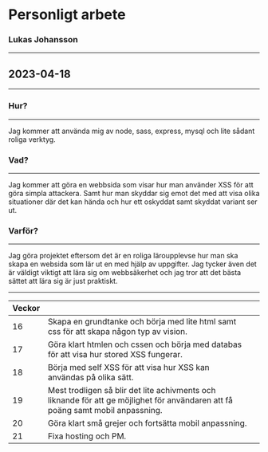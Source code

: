 # Personligt arbete

### Lukas Johansson

---

## 2023-04-18

---

### Hur?

---

Jag kommer att använda mig av node, sass, express, mysql och lite sådant roliga verktyg.

### Vad?

---

Jag kommer att göra en webbsida som visar hur man använder XSS för att göra simpla attackera. Samt hur man skyddar sig emot det med att visa olika situationer där det kan hända och hur ett oskyddat samt skyddat variant ser ut.  

### Varför?

---

Jag göra projektet eftersom det är en roliga läroupplevse hur man ska skapa en websida som lär ut en med hjälp av uppgifter. Jag tycker även det är väldigt viktigt att lära sig om webbsäkerhet och jag tror att det bästa sättet att lära sig är just praktiskt. 

---

| Veckor | | |
| ----------- |------------- | -------|
| 16    | Skapa en grundtanke och börja med lite html samt css för att skapa någon typ av vision. |  
| 17    | Göra klart htmlen och cssen och börja med databas för att visa hur stored XSS fungerar. |  
| 18    | Börja med self XSS för att visa hur XSS kan användas på olika sätt. |  
| 19    | Mest trodligen så blir det lite achivments och liknande för att ge möjlighet för användaren att få poäng samt mobil anpassning. |  
| 20    | Göra klart små grejer och fortsätta mobil anpassning. |  
| 21    | Fixa hosting och PM. |  

